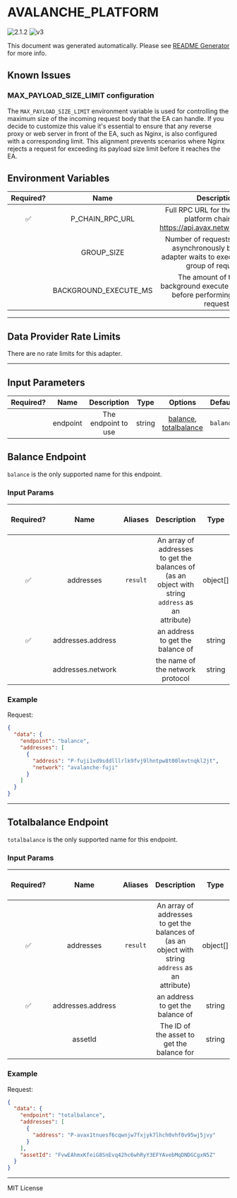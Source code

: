 # AVALANCHE_PLATFORM

![2.1.2](https://img.shields.io/github/package-json/v/smartcontractkit/external-adapters-js?filename=packages/sources/avalanche-platform/package.json) ![v3](https://img.shields.io/badge/framework%20version-v3-blueviolet)

This document was generated automatically. Please see [README Generator](../../scripts#readme-generator) for more info.

## Known Issues

### MAX_PAYLOAD_SIZE_LIMIT configuration

The `MAX_PAYLOAD_SIZE_LIMIT` environment variable is used for controlling the maximum size of the incoming request body that the EA can handle. If you decide to customize this value it's essential to ensure that any reverse proxy or web server in front of the EA, such as Nginx, is also configured with a corresponding limit. This alignment prevents scenarios where Nginx rejects a request for exceeding its payload size limit before it reaches the EA.

## Environment Variables

| Required? |         Name          |                                                 Description                                                  |  Type  | Options | Default |
| :-------: | :-------------------: | :----------------------------------------------------------------------------------------------------------: | :----: | :-----: | :-----: |
|    ✅     |    P_CHAIN_RPC_URL    |            Full RPC URL for the avalanche platform chain (e.g. https://api.avax.network/ext/bc/P)            | string |         |         |
|           |      GROUP_SIZE       | Number of requests to execute asynchronously before the adapter waits to execute the next group of requests. | number |         |  `10`   |
|           | BACKGROUND_EXECUTE_MS |          The amount of time the background execute should sleep before performing the next request           | number |         | `10000` |

---

## Data Provider Rate Limits

There are no rate limits for this adapter.

---

## Input Parameters

| Required? |   Name   |     Description     |  Type  |                               Options                                |  Default  |
| :-------: | :------: | :-----------------: | :----: | :------------------------------------------------------------------: | :-------: |
|           | endpoint | The endpoint to use | string | [balance](#balance-endpoint), [totalbalance](#totalbalance-endpoint) | `balance` |

## Balance Endpoint

`balance` is the only supported name for this endpoint.

### Input Params

| Required? |       Name        | Aliases  |                                            Description                                            |   Type   | Options |   Default   | Depends On | Not Valid With |
| :-------: | :---------------: | :------: | :-----------------------------------------------------------------------------------------------: | :------: | :-----: | :---------: | :--------: | :------------: |
|    ✅     |     addresses     | `result` | An array of addresses to get the balances of (as an object with string `address` as an attribute) | object[] |         |             |            |                |
|    ✅     | addresses.address |          |                                 an address to get the balance of                                  |  string  |         |             |            |                |
|           | addresses.network |          |                                 the name of the network protocol                                  |  string  |         | `avalanche` |            |                |

### Example

Request:

```json
{
  "data": {
    "endpoint": "balance",
    "addresses": [
      {
        "address": "P-fuji1vd9sddlllrlk9fvj9lhntpw8t00lmvtnqkl2jt",
        "network": "avalanche-fuji"
      }
    ]
  }
}
```

---

## Totalbalance Endpoint

`totalbalance` is the only supported name for this endpoint.

### Input Params

| Required? |       Name        | Aliases  |                                            Description                                            |   Type   | Options |                       Default                       | Depends On | Not Valid With |
| :-------: | :---------------: | :------: | :-----------------------------------------------------------------------------------------------: | :------: | :-----: | :-------------------------------------------------: | :--------: | :------------: |
|    ✅     |     addresses     | `result` | An array of addresses to get the balances of (as an object with string `address` as an attribute) | object[] |         |                                                     |            |                |
|    ✅     | addresses.address |          |                                 an address to get the balance of                                  |  string  |         |                                                     |            |                |
|           |      assetId      |          |                            The ID of the asset to get the balance for                             |  string  |         | `FvwEAhmxKfeiG8SnEvq42hc6whRyY3EFYAvebMqDNDGCgxN5Z` |            |                |

### Example

Request:

```json
{
  "data": {
    "endpoint": "totalbalance",
    "addresses": [
      {
        "address": "P-avax1tnuesf6cqwnjw7fxjyk7lhch0vhf0v95wj5jvy"
      }
    ],
    "assetId": "FvwEAhmxKfeiG8SnEvq42hc6whRyY3EFYAvebMqDNDGCgxN5Z"
  }
}
```

---

MIT License
